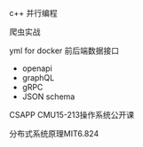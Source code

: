 c++ 并行编程

爬虫实战

yml for docker
前后端数据接口
* openapi
* graphQL
* gRPC
* JSON schema

CSAPP CMU15-213操作系统公开课

分布式系统原理MIT6.824

